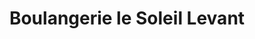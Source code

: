 ---
title: "Boulangerie le Soleil Levant"
url: /deschambault-grondines/boulangerie-le-soleil-levant/
shop: bakery
---